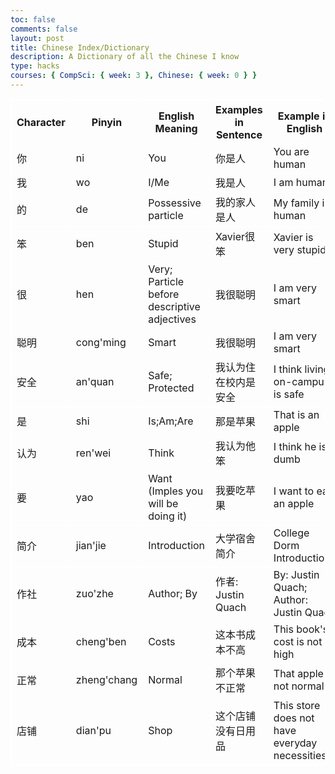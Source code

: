 ```yaml
---
toc: false
comments: false
layout: post
title: Chinese Index/Dictionary
description: A Dictionary of all the Chinese I know
type: hacks
courses: { CompSci: { week: 3 }, Chinese: { week: 0 } }
---
```

<head>
    <!-- load jQuery and DataTables output style and scripts -->
    <link rel="stylesheet" type="text/css" href="https://cdn.datatables.net/1.13.4/css/jquery.dataTables.min.css">
    <script type="text/javascript" language="javascript" src="https://code.jquery.com/jquery-3.6.0.min.js"></script>
    <script>var define = null;</script>
    <script type="text/javascript" language="javascript" src="https://cdn.datatables.net/1.13.4/js/jquery.dataTables.min.js"></script>
</head>
<style>
    table, td, th, tr {
        border: 1px solid white;
    }
    table.center {
        margin-left:auto;
        margin-right:auto;
    }
</style>

<table id="md_demo" class="table">
    <thead>
        <tr style="height:30px">
            <th>Character</th>
            <th>Pinyin</th>
            <th>English Meaning</th>
            <th>Examples in Sentence</th>
            <th>Example in English</th>
        </tr>
    </thead>
    <tbody>
        <tr>
            <td>你</td>
            <td>ni</td>
            <td>You</td>
            <td>你是人</td>
            <td>You are human</td>
        </tr>
        <tr>
            <td>我</td>
            <td>wo</td>
            <td>I/Me</td>
            <td>我是人</td>
            <td>I am human</td>
        </tr>
        <tr>
            <td>的</td>
            <td>de</td>
            <td>Possessive particle</td>
            <td>我的家人是人</td>
            <td>My family is human</td>
        </tr>
        <tr>
            <td>笨</td>
            <td>ben</td>
            <td>Stupid</td>
            <td>Xavier很笨</td>
            <td>Xavier is very stupid</td>
        </tr>
        <tr>
            <td>很</td>
            <td>hen</td>
            <td>Very; Particle before descriptive adjectives</td>
            <td>我很聪明</td>
            <td>I am very smart</td>
        </tr>
        <tr>
            <td>聪明</td>
            <td>cong'ming</td>
            <td>Smart</td>
            <td>我很聪明</td>
            <td>I am very smart</td>
        </tr>
        <tr>
            <td>安全</td>
            <td>an'quan</td>
            <td>Safe; Protected</td>
            <td>我认为住在校内是安全</td>
            <td>I think living on-campus is safe</td>
        </tr>
        <tr>
            <td>是</td>
            <td>shi</td>
            <td>Is;Am;Are</td>
            <td>那是苹果</td>
            <td>That is an apple</td>
        </tr>
        <tr>
            <td>认为</td>
            <td>ren'wei</td>
            <td>Think</td>
            <td>我认为他笨</td>
            <td>I think he is dumb</td>
        </tr>
        <tr>
            <td>要</td>
            <td>yao</td>
            <td>Want (Imples you will be doing it)</td>
            <td>我要吃苹果</td>
            <td>I want to eat an apple</td>
        </tr>
        <tr>
            <td>简介</td>
            <td>jian'jie</td>
            <td>Introduction</td>
            <td>大学宿舍简介</td>
            <td>College Dorm Introductions</td>
        </tr>
        <tr>
            <td>作社</td>
            <td>zuo'zhe</td>
            <td>Author; By</td>
            <td>作者: Justin Quach</td>
            <td>By: Justin Quach; Author: Justin Quach</td>
        </tr>
        <tr>
            <td>成本</td>
            <td>cheng'ben</td>
            <td>Costs</td>
            <td>这本书成本不高</td>
            <td>This book's cost is not high</td>
        </tr>
        <tr>
            <td>正常</td>
            <td>zheng'chang</td>
            <td>Normal</td>
            <td>那个苹果不正常</td>
            <td>That apple is not normal</td>
        </tr>
        <tr>
            <td>店铺</td>
            <td>dian'pu</td>
            <td>Shop</td>
            <td>这个店铺没有日用品</td>
            <td>This store does not have everyday necessities</td>
        </tr>
    </tbody>
</table>

<script>
    $("#md_demo").DataTable();
</script>